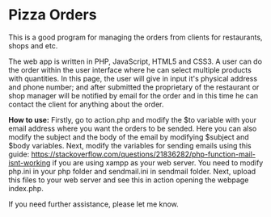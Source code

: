 # Pizza Orders

This is a good program for managing the orders from clients for restaurants, shops and etc. 

The web app is written in PHP, JavaScript, HTML5 and CSS3. 
A user can do the order within the user interface where he can select multiple products with quantities. In this page, the user will give in input it's physical address and phone number; and after submitted the proprietary of the restaurant or shop manager will be notified by email for the order and in this time he can contact the client for anything about the order. 

<b>How to use:</b> 
Firstly, go to action.php and modify the $to variable with your email address where you want the orders to be sended. Here you can also modify the subject and the body of the email by modifying $subject and $body variables. 
Next, modify the variables for sending emails using this guide:
https://stackoverflow.com/questions/21836282/php-function-mail-isnt-working
if you are using xampp as your web server. You need to modify php.ini in your php folder and sendmail.ini in sendmail folder. 
Next, upload this files to your web server and see this in action opening the webpage index.php. 

If you need further assistance, please let me know. 
